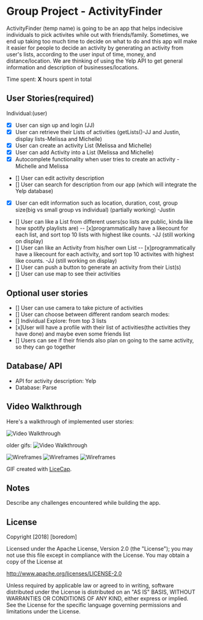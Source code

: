 # Group Project - ActivityFinder

ActivityFinder (temp name) is going to be an app  that helps indecisive individuals to pick activites while out with friends/family. Sometimes, we end up taking too much time to decide on what to do and this app will make it easier for people to decide an activity by generating an activity from user's lists, according to the user input of time, money, and distance/location. We are thinking of using the Yelp API to get general information and description of businesses/locations.

Time spent: **X** hours spent in total

## User Stories(required)
Individual:(user)
- [x] User can sign up and login (JJ)
- [x] User can retrieve their Lists of activities (getLists()-JJ and Justin, display lists-Melissa and Michelle)
- [x] User can create an activity List (Melissa and Michelle)
- [x] User can add Activity into a List (Melissa and Michelle)
- [x] Autocomplete functionality when user tries to create an activity - Michelle and Melissa
- [] User can edit activity description
- [] User can search for description from our app (which will integrate the Yelp database)
- [x] User can edit information such as location, duration, cost, group size(big vs small group vs individual) (partially working) -Justin
- [] User can like a List from different users(so lists are public, kinda like how spotify playlists are)
    -- [x]programmatically have a likecount for each list, and sort top 10 lists with highest like counts. -JJ (still working on display)
- [] User can like an Activity from his/her own List
    -- [x]programmatically have a likecount for each activity, and sort top 10 activites with highest like counts. -JJ (still working on display)
- [] User can push a button to generate an activity from their List(s)
- [] User can use map to see their activities


## Optional user stories
- [] User can use camera to take picture of activities
- [] User can choose between different random search modes:
- [] Individual Explore: from top 3 lists
- [x]User will have a profile with their list of activities(the activities they have done) and maybe even some friends list
- [] Users can see if their friends also plan on going to the same activity, so they can go together

## Database/ API
- API for activity description: Yelp
- Database: Parse


## Video Walkthrough

Here's a walkthrough of implemented user stories:


<img src='https://imgur.com/IpnmRZz.gif' title='Video Walkthrough' width='' alt='Video Walkthrough' />


older gifs:
<img src='https://imgur.com/x5uo2Dd.gif' title='Video Walkthrough' width='' alt='Video Walkthrough' />

<img src='https://imgur.com/bo78ciz.png' title='Wireframes' width='' alt='Wireframes' />

<img src='https://i.imgur.com/OtpjVnb.png' title='Wireframes' width='' alt='Wireframes' />

<img src='https://i.imgur.com/jgSFbGv.png' title='Wireframes' width='' alt='Wireframes' />

GIF created with [LiceCap](http://www.cockos.com/licecap/).

## Notes

Describe any challenges encountered while building the app.

## License

Copyright [2018] [boredom]

Licensed under the Apache License, Version 2.0 (the "License");
you may not use this file except in compliance with the License.
You may obtain a copy of the License at

http://www.apache.org/licenses/LICENSE-2.0

Unless required by applicable law or agreed to in writing, software
distributed under the License is distributed on an "AS IS" BASIS,
WITHOUT WARRANTIES OR CONDITIONS OF ANY KIND, either express or implied.
See the License for the specific language governing permissions and
limitations under the License.
